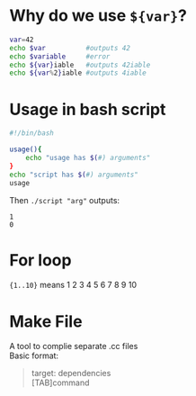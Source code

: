 # Why do we use `${var}`?

```bash
var=42
echo $var          #outputs 42
echo $variable     #error
echo ${var}iable   #outputs 42iable
echo ${var%2}iable #outputs 4iable
```

# Usage in bash script

```bash
#!/bin/bash

usage(){
    echo "usage has $(#) arguments"
}
echo "script has $(#) arguments"
usage
```
Then `./script "arg"` outputs:
```
1
0
```

# For loop
`{1..10}` means 1 2 3 4 5 6 7 8 9 10

# Make File
A tool to complie separate .cc files  
Basic format:
>target: dependencies  
[TAB]command


